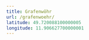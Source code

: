 ```yaml
---
title: Grafenwöhr
url: /grafenwoehr/
latitude: 49.720088100000005
longitude: 11.906627700000001
---
```

